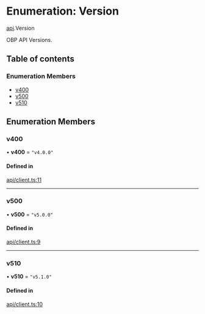 # Enumeration: Version

[api](../wiki/api).Version

OBP API Versions.

## Table of contents

### Enumeration Members

- [v400](../wiki/api.Version#v400)
- [v500](../wiki/api.Version#v500)
- [v510](../wiki/api.Version#v510)

## Enumeration Members

### v400

• **v400** = ``"v4.0.0"``

#### Defined in

[api/client.ts:11](https://github.com/mark-tesobe/OBP-SDK/blob/3579ba0/src/api/client.ts#L11)

___

### v500

• **v500** = ``"v5.0.0"``

#### Defined in

[api/client.ts:9](https://github.com/mark-tesobe/OBP-SDK/blob/3579ba0/src/api/client.ts#L9)

___

### v510

• **v510** = ``"v5.1.0"``

#### Defined in

[api/client.ts:10](https://github.com/mark-tesobe/OBP-SDK/blob/3579ba0/src/api/client.ts#L10)
